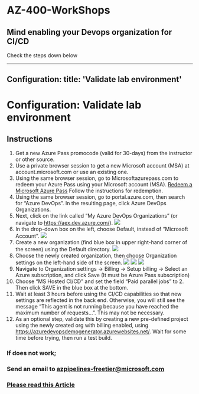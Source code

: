 # AZ-400-WorkShops

## Mind enabling your Devops organization for CI/CD

Check the steps down below

---
Configuration:
    title: 'Validate lab environment'    
---

# Configuration: Validate lab environment

## Instructions

1. Get a new Azure Pass promocode (valid for 30-days) from the instructor or other source.
2. Use a private browser session to get a new Microsoft account (MSA) at account.microsoft.com or use an existing one.
3. Using the same browser session, go to Microsoftazurepass.com to redeem your Azure Pass using your Microsoft account (MSA). [Redeem a Microsoft Azure Pass](https://www.microsoftazurepass.com/Home/HowTo?Length=5) Follow the instructions for redemption. 
4. Using the same browser session, go to portal.azure.com, then search for “Azure DevOps”. In the resulting page, click Azure DevOps Organizations. 
5. Next, click on the link called “My Azure DevOps Organizations” (or navigate to https://aex.dev.azure.com/).
![](https://raw.githubusercontent.com/cemvarol/AZ-400-WorkShops/master/DevopsOrgCreate/01-GetInfo.png)
7. In the drop-down box on the left, choose Default, instead of “Microsoft Account”.
![](https://raw.githubusercontent.com/cemvarol/AZ-400-WorkShops/master/DevopsOrgCreate/02-FirstSituation.png)
9. Create a new organization (find blue box in upper right-hand corner of the screen) using the Default directory. 
![](https://raw.githubusercontent.com/cemvarol/AZ-400-WorkShops/master/DevopsOrgCreate/03-ChangeDir.png)
11. Choose the newly created organization, then choose Organization settings on the left-hand side of the screen.
![](https://raw.githubusercontent.com/cemvarol/AZ-400-WorkShops/master/DevopsOrgCreate/04-DoAgain.png)
![](https://raw.githubusercontent.com/cemvarol/AZ-400-WorkShops/master/DevopsOrgCreate/05-SecondSituation%20-%20.png)
![](https://raw.githubusercontent.com/cemvarol/AZ-400-WorkShops/master/DevopsOrgCreate/06-Final.png)
13. Navigate to Organization settings -> Billing -> Setup billing -> Select an Azure subscription, and click Save (It must be Azure Pass subscription)
14. Choose “MS Hosted CI/CD” and set the field “Paid parallel jobs” to 2. Then click SAVE in the blue box at the bottom. 
15. Wait at least 3 hours before using the CI/CD capabilities so that new settings are reflected in the back end. Otherwise, you will still see the message “This agent is not running because you have reached the maximum number of requests…”. This may not be necessary.
16. As an optional step, validate this by creating a new pre-defined project using the newly created org with billing enabled, using https://azuredevopsdemogenerator.azurewebsites.net/. Wait for some time before trying, then run a test build.



### If does not work; ###
### Send an email to azpipelines-freetier@microsoft.com ### 


### [Please read this Article](https://devblogs.microsoft.com/devops/change-in-azure-pipelines-grant-for-private-projects)
